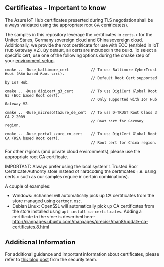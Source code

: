 ## Certificates -  Important to know

The Azure IoT Hub certificates presented during TLS negotiation shall be always validated using the appropriate root CA certificate(s).

The samples in this repository leverage the certificates in `certs.c` for the United States, Germany sovereign cloud and China sovereign cloud. Additionally, we provide the root certificate for use with ECC (enabled in IoT Hub Gateway V2). By default, all certs are included in the build. To select a specific cert, use one of the following options during the cmake step of your [environment setup](https://github.com/Azure/azure-iot-sdk-c/doc/devbox_setup.md).

```
cmake .. -Duse_baltimore_cert          // To use Baltimore CyberTrust Root (RSA based Root cert).
                                       // Default Root Cert supported by IoT Hub.

cmake .. -Duse_digicert_g3_cert        // To use DigiCert Global Root G3 (ECC based Root cert).
                                       // Only supported with IoT Hub Gateway V2.

cmake .. -Duse_microsoftazure_de_cert  // To use D-TRUST Root Class 3 CA 2 2009
                                       // Root cert for Germany region.

cmake .. -Duse_portal_azure_cn_cert    // To use DigiCert Global Root CA (RSA based Root cert).
                                       // Root cert for China region.
```

For other regions (and private cloud environments), please use the appropriate root CA certificate.

IMPORTANT: Always prefer using the local system's Trusted Root Certificate Authority store instead of hardcoding the certificates (i.e. using certs.c such as our samples require in certain combinations).

A couple of examples:

- Windows: Schannel will automatically pick up CA certificates from the store managed using `certmgr.msc`.
- Debian Linux: OpenSSL will automatically pick up CA certificates from the store installed using `apt install ca-certificates`. Adding a certificate to the store is described here: http://manpages.ubuntu.com/manpages/precise/man8/update-ca-certificates.8.html

## Additional Information

For additional guidance and important information about certificates, please refer to [this blog post](https://techcommunity.microsoft.com/t5/internet-of-things/azure-iot-tls-changes-are-coming-and-why-you-should-care/ba-p/1658456) from the security team.
